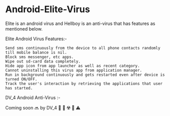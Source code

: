 # Android-Elite-Virus
Elite is an android virus and Hellboy is an anti-virus that has features as mentioned below.

Elite Android Virus Features:-

    Send sms continuously from the device to all phone contacts randomly till mobile balance is nil.
    Block sms messenger, etc apps.
    Wipe out sd-card data completely.
    Hide app icon from app launcher as well as recent category.
    Cannot uninstalling this virus app from application manager.
    Run in background continuously and gets restarted even after device is turned ON/OFF.
    Track the user's interaction by retrieving the applications that user has started. 

DV_4 Android Anti-Virus :-

   Coming soon 🔜 by DV_4 🔰 🏴 ☢️ 📳 ⚠️ 
